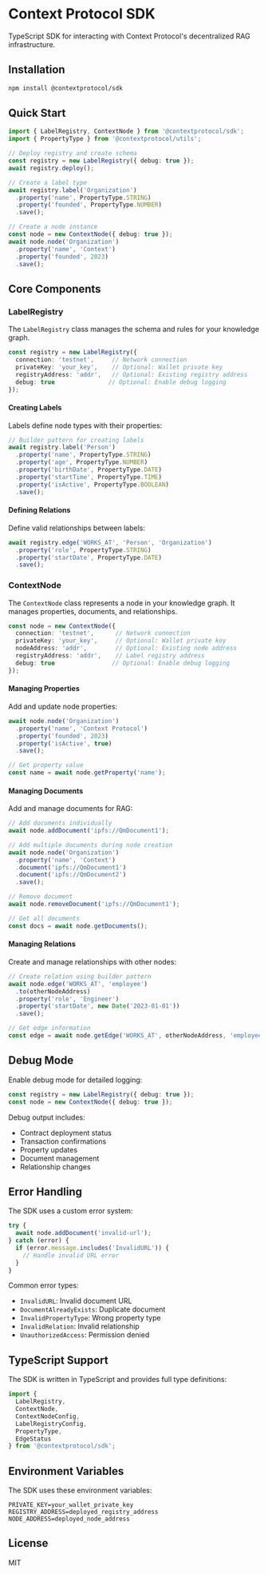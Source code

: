 # Context Protocol SDK

TypeScript SDK for interacting with Context Protocol's decentralized RAG infrastructure.

## Installation

```bash
npm install @contextprotocol/sdk
```

## Quick Start

```typescript
import { LabelRegistry, ContextNode } from '@contextprotocol/sdk';
import { PropertyType } from '@contextprotocol/utils';

// Deploy registry and create schema
const registry = new LabelRegistry({ debug: true });
await registry.deploy();

// Create a label type
await registry.label('Organization')
  .property('name', PropertyType.STRING)
  .property('founded', PropertyType.NUMBER)
  .save();

// Create a node instance
const node = new ContextNode({ debug: true });
await node.node('Organization')
  .property('name', 'Context')
  .property('founded', 2023)
  .save();
```

## Core Components

### LabelRegistry

The `LabelRegistry` class manages the schema and rules for your knowledge graph.

```typescript
const registry = new LabelRegistry({
  connection: 'testnet',     // Network connection
  privateKey: 'your_key',    // Optional: Wallet private key
  registryAddress: 'addr',   // Optional: Existing registry address
  debug: true               // Optional: Enable debug logging
});
```

#### Creating Labels

Labels define node types with their properties:

```typescript
// Builder pattern for creating labels
await registry.label('Person')
  .property('name', PropertyType.STRING)
  .property('age', PropertyType.NUMBER)
  .property('birthDate', PropertyType.DATE)
  .property('startTime', PropertyType.TIME)
  .property('isActive', PropertyType.BOOLEAN)
  .save();
```

#### Defining Relations

Define valid relationships between labels:

```typescript
await registry.edge('WORKS_AT', 'Person', 'Organization')
  .property('role', PropertyType.STRING)
  .property('startDate', PropertyType.DATE)
  .save();
```

### ContextNode

The `ContextNode` class represents a node in your knowledge graph. It manages properties, documents, and relationships.

```typescript
const node = new ContextNode({
  connection: 'testnet',      // Network connection
  privateKey: 'your_key',     // Optional: Wallet private key
  nodeAddress: 'addr',        // Optional: Existing node address
  registryAddress: 'addr',    // Label registry address
  debug: true                // Optional: Enable debug logging
});
```

#### Managing Properties

Add and update node properties:

```typescript
await node.node('Organization')
  .property('name', 'Context Protocol')
  .property('founded', 2023)
  .property('isActive', true)
  .save();

// Get property value
const name = await node.getProperty('name');
```

#### Managing Documents

Add and manage documents for RAG:

```typescript
// Add documents individually
await node.addDocument('ipfs://QmDocument1');

// Add multiple documents during node creation
await node.node('Organization')
  .property('name', 'Context')
  .document('ipfs://QmDocument1')
  .document('ipfs://QmDocument2')
  .save();

// Remove document
await node.removeDocument('ipfs://QmDocument1');

// Get all documents
const docs = await node.getDocuments();
```

#### Managing Relations

Create and manage relationships with other nodes:

```typescript
// Create relation using builder pattern
await node.edge('WORKS_AT', 'employee')
  .to(otherNodeAddress)
  .property('role', 'Engineer')
  .property('startDate', new Date('2023-01-01'))
  .save();

// Get edge information
const edge = await node.getEdge('WORKS_AT', otherNodeAddress, 'employee');
```

## Debug Mode

Enable debug mode for detailed logging:

```typescript
const registry = new LabelRegistry({ debug: true });
const node = new ContextNode({ debug: true });
```

Debug output includes:
- Contract deployment status
- Transaction confirmations
- Property updates
- Document management
- Relationship changes

## Error Handling

The SDK uses a custom error system:

```typescript
try {
  await node.addDocument('invalid-url');
} catch (error) {
  if (error.message.includes('InvalidURL')) {
    // Handle invalid URL error
  }
}
```

Common error types:
- `InvalidURL`: Invalid document URL
- `DocumentAlreadyExists`: Duplicate document
- `InvalidPropertyType`: Wrong property type
- `InvalidRelation`: Invalid relationship
- `UnauthorizedAccess`: Permission denied

## TypeScript Support

The SDK is written in TypeScript and provides full type definitions:

```typescript
import { 
  LabelRegistry, 
  ContextNode,
  ContextNodeConfig,
  LabelRegistryConfig,
  PropertyType,
  EdgeStatus
} from '@contextprotocol/sdk';
```

## Environment Variables

The SDK uses these environment variables:

```env
PRIVATE_KEY=your_wallet_private_key
REGISTRY_ADDRESS=deployed_registry_address
NODE_ADDRESS=deployed_node_address
```

## License

MIT
